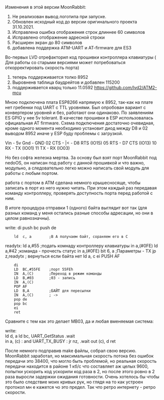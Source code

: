 Изменения в этой версии MoonRabbit:
1) Не реализован вывод логотипа при запуске.
2) Обновлен исходный код до версии  оригинального проекта 31.10.2021.
3) Исправлена ошибка  отображения строк длиннее 60 символов
4) Исправлено отображение адресной строки
5) Расширен  экран до 80 символов
6) добавлена поддержка ATM-UART и AT-firmware для ESЗ





Во-первых LVD отрефакторил код  прошивки контроллера клавиатуры ( Для работы со старыми версиями  может потребоваться откорректировать скорость порта)
1) теперь поддерживается толко 8952
2) Выровненв таблица  баудрейтов  и добавлен 115200
3) поддерживается кварц только 11.0592
https://github.com/lvd2/ATM2-mcu

Мною подключена плата ESP8266 напрямую к 8952, так-как на плате нет гребенки под UART с TTL уровнями.
Был опробован вариант с конвертером уровней и без, работают они одинаково. По заявлениям ES GPIO у нее 5v tolerant.
В качестве прошивки в ESP использовалась официальная  AT firmware.
Схема подключения достаточно  очевидная, кроме одного момента необходимо установит диод  между D8 и 02 выводом 8952 иначе у ESP буду проблемы с загрузкой.

Vin - 5v
Gnd - GND
02 CTS	- |< - D8 RTS (IO15)
05 RTS	- D7 CTS (IO13)
10 RX - TX (IO01)
11 TX - RX (IO03)

Но без софта железка мертва. За основу был взят порт MoonRabbit под nedoOS, он написан под работу с данной прошивкой и что важно, модульно, а следовательно легко можно  написать свой модуль для работы с любым портом.

работа с портом в АТМ сделана немного крышесносяще, чтобы записать в порт из него нужно читать. При этом каждый раз передавая команду контроллеру, проверять доступность порта перед работой с ним. 

В итоге процедура отправки 1 (одного) байта выглядит вот так (для разных команд  у меня остались разные способы адресации, но они в целом равнозначны).

write: 
		di
		push bc
		push de		

		ld  c, a		;В А получаем байт, сораняем его в C
readytx:
		ld	a,#55		;подать комнаду контроллеру клавиатуры
		in	a,(#0FE)
		ld	a,#42		;команда - прочесть статус
		in	a,(#0FE)
		bit	 6, a		;Параметры - TX 
		jp z,readytx	; вернуться если байта нет
		ld  a, c
		ei
		PUSH	AF
		
		di
		LD	BC,#55FE	;порт 55FEh
		IN	A,(C)		;Переход в режим команды
		LD	B,#03		;03 - запись
		IN	A,(C)
		POP	AF		
		LD	B,A			;БАЙТ для пересылки
		IN	A,(C)		; ->
		pop de
		pop bc
		ei		
		ret

Сравните с тем как это делает MB03, да и любая вменяемая система:

write:    
    ld d, a
    ld bc, UART_GetStatus
.wait   
    in a, (c) : and UART_TX_BUSY : jr nz, .wait
    out (c), d
    ret


После  немного подправив make файлы, собрал свою версию. MoonRabbit заработал, но  максимальная скорость потока без ошибок  передачи это 38400, что могло быть проблемой, но реальная скорость  передачи  находится в районе 1 кб/с что составляет аж целых 9600, попытки ускорить код  ускорили код раза в 2, но после этого ровно в 2 раза выросли задержки ожидания готовности. Очень хотелось бы  чтобы это было следствие моих кривых рук, но глядя на то как  устроен протокол мн е кажется чо это предел. Так что ретро интернету - ретро скорости.


